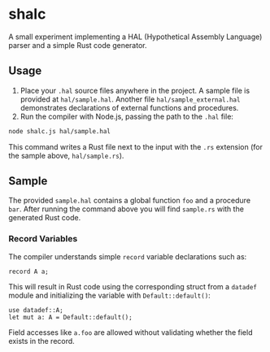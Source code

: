 # shalc

A small experiment implementing a HAL (Hypothetical Assembly Language) parser and a simple Rust code generator.

## Usage

1. Place your `.hal` source files anywhere in the project. A sample file is provided at `hal/sample.hal`.
   Another file `hal/sample_external.hal` demonstrates declarations of external
   functions and procedures.
2. Run the compiler with Node.js, passing the path to the `.hal` file:

```bash
node shalc.js hal/sample.hal
```

This command writes a Rust file next to the input with the `.rs` extension (for the sample above, `hal/sample.rs`).

## Sample

The provided `sample.hal` contains a global function `foo` and a procedure `bar`.
After running the command above you will find `sample.rs` with the generated Rust code.

### Record Variables

The compiler understands simple `record` variable declarations such as:

```
record A a;
```

This will result in Rust code using the corresponding struct from a `datadef`
module and initializing the variable with `Default::default()`:

```
use datadef::A;
let mut a: A = Default::default();
```

Field accesses like `a.foo` are allowed without validating whether the field
exists in the record.
